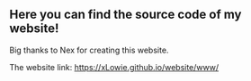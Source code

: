 ## Here you can find the source code of my website!

Big thanks to Nex for creating this website.

The website link: https://xLowie.github.io/website/www/
